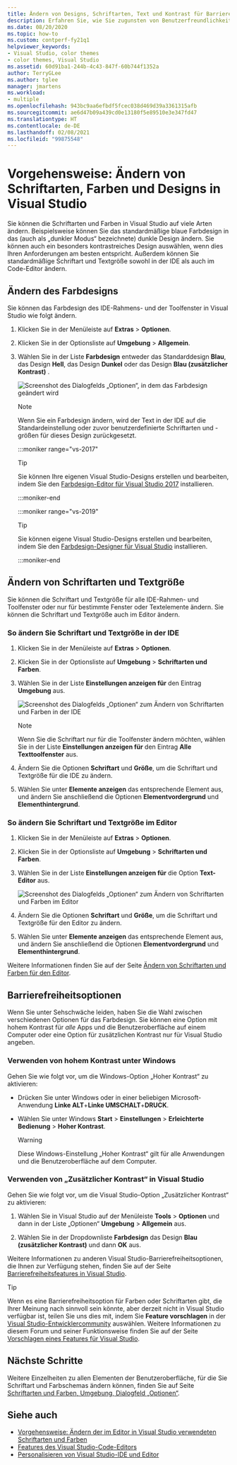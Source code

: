 ```yaml
---
title: Ändern von Designs, Schriftarten, Text und Kontrast für Barrierefreiheit
description: Erfahren Sie, wie Sie zugunsten von Benutzerfreundlichkeit und Barrierefreiheit Farbdesigns, Schriftfarben und Textgrößen ändern und besonders kontrastreiche Farben verwenden können.
ms.date: 08/20/2020
ms.topic: how-to
ms.custom: contperf-fy21q1
helpviewer_keywords:
- Visual Studio, color themes
- color themes, Visual Studio
ms.assetid: 60d91ba1-244b-4c43-847f-60b744f1352a
author: TerryGLee
ms.author: tglee
manager: jmartens
ms.workload:
- multiple
ms.openlocfilehash: 943bc9aa6efbdf5fcec038d469d39a3361315afb
ms.sourcegitcommit: ae6d47b09a439cd0e13180f5e89510e3e347fd47
ms.translationtype: HT
ms.contentlocale: de-DE
ms.lasthandoff: 02/08/2021
ms.locfileid: "99875548"
---
```

# <a name="how-to-change-fonts-colors-and-themes-in-visual-studio"></a>Vorgehensweise: Ändern von Schriftarten, Farben und Designs in Visual Studio

Sie können die Schriftarten und Farben in Visual Studio auf viele Arten ändern. Beispielsweise können Sie das standardmäßige blaue Farbdesign in das (auch als „dunkler Modus“ bezeichnete) dunkle Design ändern. Sie können auch ein besonders kontrastreiches Design auswählen, wenn dies Ihren Anforderungen am besten entspricht. Außerdem können Sie standardmäßige Schriftart und Textgröße sowohl in der IDE als auch im Code-Editor ändern.

## <a name="change-the-color-theme"></a>Ändern des Farbdesigns

Sie können das Farbdesign des IDE-Rahmens- und der Toolfenster in Visual Studio wie folgt ändern.

1. Klicken Sie in der Menüleiste auf **Extras** > **Optionen**.

1. Klicken Sie in der Optionsliste auf **Umgebung** > **Allgemein**.

1. Wählen Sie in der Liste **Farbdesign** entweder das Standarddesign **Blau**, das Design **Hell**, das Design **Dunkel** oder das Design **Blau (zusätzlicher Kontrast)** .

   ![Screenshot des Dialogfelds „Optionen“, in dem das Farbdesign geändert wird](media/fonts-colors-theme.png "Screenshot des Dialogfelds „Optionen“, in dem Sie das Farbdesign ändern können")

    > [!NOTE]
    > Wenn Sie ein Farbdesign ändern, wird der Text in der IDE auf die Standardeinstellung oder zuvor benutzerdefinierte Schriftarten und -größen für dieses Design zurückgesetzt.

    :::moniker range="vs-2017"

    > [!TIP]
    > Sie können Ihre eigenen Visual Studio-Designs erstellen und bearbeiten, indem Sie den [Farbdesign-Editor für Visual Studio 2017](https://marketplace.visualstudio.com/items?itemName=VisualStudioPlatformTeam.VisualStudio2017ColorThemeEditor) installieren.

    :::moniker-end

    :::moniker range="vs-2019"

    > [!TIP]
    > Sie können eigene Visual Studio-Designs erstellen und bearbeiten, indem Sie den [Farbdesign-Designer für Visual Studio](https://marketplace.visualstudio.com/items?itemName=ms-madsk.ColorThemeDesigner) installieren.

    :::moniker-end

## <a name="change-fonts-and-text-size"></a>Ändern von Schriftarten und Textgröße

Sie können die Schriftart und Textgröße für alle IDE-Rahmen- und Toolfenster oder nur für bestimmte Fenster oder Textelemente ändern. Sie können die Schriftart und Textgröße auch im Editor ändern.

### <a name="to-change-the-font-and-text-size-in-the-ide"></a>So ändern Sie Schriftart und Textgröße in der IDE

1. Klicken Sie in der Menüleiste auf **Extras** > **Optionen**.

1. Klicken Sie in der Optionsliste auf **Umgebung** > **Schriftarten und Farben**.

1. Wählen Sie in der Liste **Einstellungen anzeigen für** den Eintrag **Umgebung** aus.

   ![Screenshot des Dialogfelds „Optionen“ zum Ändern von Schriftarten und Farben in der IDE](media/fonts-colors-environment.png "Screenshot des Dialogfelds „Optionen“ zum Ändern von Schriftarten und Farben in der IDE")

    > [!NOTE]
    > Wenn Sie die Schriftart nur für die Toolfenster ändern möchten, wählen Sie in der Liste **Einstellungen anzeigen für** den Eintrag **Alle Texttoolfenster** aus.

1. Ändern Sie die Optionen **Schriftart** und **Größe**, um die Schriftart und Textgröße für die IDE zu ändern.

1. Wählen Sie unter **Elemente anzeigen** das entsprechende Element aus, und ändern Sie anschließend die Optionen **Elementvordergrund** und **Elementhintergrund**.

### <a name="to-change-the-font-and-text-size-in-the-editor"></a>So ändern Sie Schriftart und Textgröße im Editor

1. Klicken Sie in der Menüleiste auf **Extras** > **Optionen**.

1. Klicken Sie in der Optionsliste auf **Umgebung** > **Schriftarten und Farben**.

1. Wählen Sie in der Liste **Einstellungen anzeigen für** die Option **Text-Editor** aus.

   ![Screenshot des Dialogfelds „Optionen“ zum Ändern von Schriftarten und Farben im Editor](media/fonts-colors-text-editor.png "Screenshot des Dialogfelds „Optionen“ zum Ändern von Schriftarten und Farben im Editor")

1. Ändern Sie die Optionen **Schriftart** und **Größe**, um die Schriftart und Textgröße für den Editor zu ändern.

1. Wählen Sie unter **Elemente anzeigen** das entsprechende Element aus, und ändern Sie anschließend die Optionen **Elementvordergrund** und **Elementhintergrund**.

Weitere Informationen finden Sie auf der Seite [Ändern von Schriftarten und Farben für den Editor](../ide/reference/how-to-change-fonts-and-colors-in-the-editor.md).

## <a name="accessibility-options"></a>Barrierefreiheitsoptionen

Wenn Sie unter Sehschwäche leiden, haben Sie die Wahl zwischen verschiedenen Optionen für das Farbdesign. Sie können eine Option mit hohem Kontrast für *alle* Apps und die Benutzeroberfläche auf einem Computer oder eine Option für zusätzlichen Kontrast nur für Visual Studio angeben.

### <a name="use-windows-high-contrast"></a>Verwenden von hohem Kontrast unter Windows

Gehen Sie wie folgt vor, um die Windows-Option „Hoher Kontrast“ zu aktivieren:

- Drücken Sie unter Windows oder in einer beliebigen Microsoft-Anwendung **Linke ALT**+**Linke UMSCHALT**+**DRUCK**.

- Wählen Sie unter Windows **Start** > **Einstellungen** > **Erleichterte Bedienung** > **Hoher Kontrast**.

    > [!WARNING]
    > Diese Windows-Einstellung „Hoher Kontrast“ gilt für alle Anwendungen und die Benutzeroberfläche auf dem Computer.

### <a name="use-visual-studio-extra-contrast"></a>Verwenden von „Zusätzlicher Kontrast“ in Visual Studio

Gehen Sie wie folgt vor, um die Visual Studio-Option „Zusätzlicher Kontrast“ zu aktivieren:

1. Wählen Sie in Visual Studio auf der Menüleiste **Tools** > **Optionen** und dann in der Liste „Optionen“ **Umgebung** > **Allgemein** aus.

1. Wählen Sie in der Dropdownliste **Farbdesign** das Design **Blau (zusätzlicher Kontrast)** und dann **OK** aus.

Weitere Informationen zu anderen Visual Studio-Barrierefreiheitsoptionen, die Ihnen zur Verfügung stehen, finden Sie auf der Seite [Barrierefreiheitsfeatures in Visual Studio](../ide/reference/accessibility-features-of-visual-studio.md).

> [!TIP]
> Wenn es eine Barrierefreiheitsoption für Farben oder Schriftarten gibt, die Ihrer Meinung nach sinnvoll sein könnte, aber derzeit nicht in Visual Studio verfügbar ist, teilen Sie uns dies mit, indem Sie **Feature vorschlagen** in der [Visual Studio-Entwicklercommunity](https://aka.ms/feedback/suggest?space=8) auswählen. Weitere Informationen zu diesem Forum und seiner Funktionsweise finden Sie auf der Seite [Vorschlagen eines Features für Visual Studio](../ide/suggest-a-feature.md).

## <a name="next-steps"></a>Nächste Schritte

Weitere Einzelheiten zu allen Elementen der Benutzeroberfläche, für die Sie Schriftart und Farbschemas ändern können, finden Sie auf Seite [Schriftarten und Farben, Umgebung, Dialogfeld „Optionen“](../ide/reference/fonts-and-colors-environment-options-dialog-box.md).

## <a name="see-also"></a>Siehe auch

- [Vorgehensweise: Ändern der im Editor in Visual Studio verwendeten Schriftarten und Farben](../ide/reference/how-to-change-fonts-and-colors-in-the-editor.md)
- [Features des Visual Studio-Code-Editors](../ide/writing-code-in-the-code-and-text-editor.md)
- [Personalisieren von Visual Studio-IDE und Editor](../ide/quickstart-personalize-the-ide.md)
